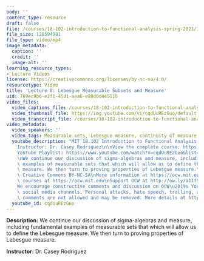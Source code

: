 ```yaml
---
body: ''
content_type: resource
draft: false
file: /courses/18-102-introduction-to-functional-analysis-spring-2021/18102-sp21-lecture-8_360p_16_9.mp4
file_size: 128594981
file_type: video/mp4
image_metadata:
  caption: ''
  credit: ''
  image-alt: ''
learning_resource_types:
- Lecture Videos
license: https://creativecommons.org/licenses/by-nc-sa/4.0/
resourcetype: Video
title: 'Lecture 8: Lebesgue Measurable Subsets and Measure'
uid: 769ec9b6-e2f1-45d1-aea6-e88d0d445115
video_files:
  video_captions_file: /courses/18-102-introduction-to-functional-analysis-spring-2021/1ioxELVfVVXGbIdyc5UPaINQsOz458D_Z_transcript.webvtt
  video_thumbnail_file: https://img.youtube.com/vi/cqdUuREzGuo/default.jpg
  video_transcript_file: /courses/18-102-introduction-to-functional-analysis-spring-2021/1ioxELVfVVXGbIdyc5UPaINQsOz458D_Z_transcript.pdf
video_metadata:
  video_speakers: ''
  video_tags: Measurable sets, Lebesgue measure, continuity of measure
  youtube_description: "MIT 18.102 Introduction to Functional Analysis, Spring 2021\n\
    Instructor: Dr. Casey Rodriguez\n\nView the complete course: https://ocw.mit.edu/courses/18-102-introduction-to-functional-analysis-spring-2021/\n\
    YouTube Playlist: https://www.youtube.com/watch?v=cqdUuREzGuo&list=PLUl4u3cNGP63micsJp_--fRAjZXPrQzW_&index=8\n\
    \nWe continue our discussion of sigma-algebras and measure, including fundamental\
    \ examples of measurable sets that which will allow us to define the Lebesgue\
    \ measure. We then turn to proving properties of Lebesgue measure.\n\nLicense:\
    \ Creative Commons BY-NC-SA\nMore information at https://ocw.mit.edu/terms\nMore\
    \ courses at https://ocw.mit.edu\nSupport OCW at http://ow.ly/a1If50zVRlQ\n\n\
    We encourage constructive comments and discussion on OCW\u2019s YouTube and other\
    \ social media channels. Personal attacks, hate speech, trolling, and inappropriate\
    \ comments are not allowed and may be removed. More details at https://ocw.mit.edu/comments."
  youtube_id: cqdUuREzGuo
---
```

**Description:** We continue our discussion of sigma-algebras and measure, including fundamental examples of measurable sets that which will allow us to define the Lebesgue measure. We then turn to proving properties of Lebesgue measure.

**Instructor:** Dr. Casey Rodriguez
